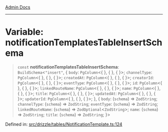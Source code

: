 [Admin Docs](/)

***

# Variable: notificationTemplatesTableInsertSchema

> `const` **notificationTemplatesTableInsertSchema**: `BuildSchema`\<`"insert"`, \{ `body`: `PgColumn`\<\{ \}, \{ \}, \{ \}\>; `channelType`: `PgColumn`\<\{ \}, \{ \}, \{ \}\>; `createdAt`: `PgColumn`\<\{ \}, \{ \}, \{ \}\>; `creatorId`: `PgColumn`\<\{ \}, \{ \}, \{ \}\>; `eventType`: `PgColumn`\<\{ \}, \{ \}, \{ \}\>; `id`: `PgColumn`\<\{ \}, \{ \}, \{ \}\>; `linkedRouteName`: `PgColumn`\<\{ \}, \{ \}, \{ \}\>; `name`: `PgColumn`\<\{ \}, \{ \}, \{ \}\>; `title`: `PgColumn`\<\{ \}, \{ \}, \{ \}\>; `updatedAt`: `PgColumn`\<\{ \}, \{ \}, \{ \}\>; `updaterId`: `PgColumn`\<\{ \}, \{ \}, \{ \}\>; \}, \{ `body`: (`schema`) => `ZodString`; `channelType`: (`schema`) => `ZodString`; `eventType`: (`schema`) => `ZodString`; `linkedRouteName`: (`schema`) => `ZodOptional`\<`ZodString`\>; `name`: (`schema`) => `ZodString`; `title`: (`schema`) => `ZodString`; \}\>

Defined in: [src/drizzle/tables/NotificationTemplate.ts:124](https://github.com/Sourya07/talawa-api/blob/aac5f782223414da32542752c1be099f0b872196/src/drizzle/tables/NotificationTemplate.ts#L124)
